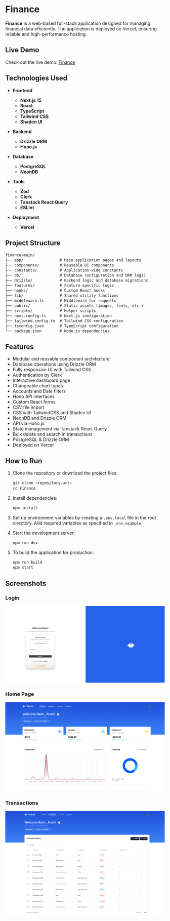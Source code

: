 # Finance

**Finance** is a web-based full-stack application designed for managing financial data efficiently. The application is deployed on Vercel, ensuring reliable and high-performance hosting.

## Live Demo

Check out the live demo: [Finance](https://finance-h4ns.vercel.app/)

## Technologies Used

- **Frontend**
  - **Next.js 15**
  - **React**
  - **TypeScript**
  - **Tailwind CSS**
  - **Shadcn UI**

- **Backend**
  - **Drizzle ORM**
  - **Hono.js**

- **Database**
  - **PostgreSQL**
  - **NeonDB**

- **Tools**
  - **Zod**
  - **Clerk**
  - **Tanstack React Query**
  - **ESLint**

- **Deployment**
  - **Vercel**


## Project Structure

```plaintext
finance-main/
├── app/                # Main application pages and layouts
├── components/         # Reusable UI components
├── constants/          # Application-wide constants
├── db/                 # Database configuration and ORM logic
├── drizzle/            # Backend logic and database migrations
├── features/           # Feature-specific logic
├── hooks/              # Custom React hooks
├── lib/                # Shared utility functions
├── middleware.ts       # Middleware for requests
├── public/             # Static assets (images, fonts, etc.)
├── scripts/            # Helper scripts
├── next.config.ts      # Next.js configuration
├── tailwind.config.ts  # Tailwind CSS configuration
├── tsconfig.json       # TypeScript configuration
└── package.json        # Node.js dependencies
```

## Features

- Modular and reusable component architecture
- Database operations using Drizzle ORM
- Fully responsive UI with Tailwind CSS
- Authentication by Clerk
- Interactive dashboard page
- Changeable chart types
- Accounts and Date filters
- Hono API interfaces
- Custom React forms
- CSV file import
- CSS with TailwindCSS and Shadcn UI
- NeonDB and Drizzle ORM
- API via Hono.js
- State management via Tanstack React Query
- Bulk delete and search in transactions
- PostgreSQL & Drizzle ORM
- Deployed on Vercel

## How to Run

1. Clone the repository or download the project files:

    ```bash
    git clone <repository-url>
    cd Finance
    ```

2. Install dependencies:

    ```bash
    npm install
    ```

3. Set up environment variables by creating a `.env.local` file in the root directory. Add required variables as specified in `.env.example`.

4. Start the development server:

    ```bash
    npm run dev
    ```

5. To build the application for production:

    ```bash
    npm run build
    npm start
    ```

## Screenshots

### Login
![Login](https://github.com/Redline1e/finance/blob/main/public/screenshots/login.png)

### Home Page
![Dashboard](https://github.com/Redline1e/finance/blob/main/public/screenshots/dashboard.png)

### Transactions
![Transactions](https://github.com/Redline1e/finance/blob/main/public/screenshots/transactions.png)
